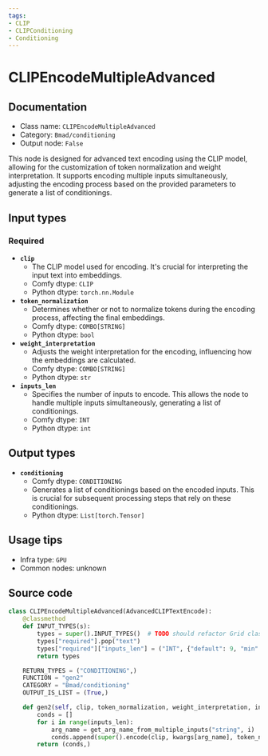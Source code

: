 ```yaml
---
tags:
- CLIP
- CLIPConditioning
- Conditioning
---
```


# CLIPEncodeMultipleAdvanced
## Documentation
- Class name: `CLIPEncodeMultipleAdvanced`
- Category: `Bmad/conditioning`
- Output node: `False`

This node is designed for advanced text encoding using the CLIP model, allowing for the customization of token normalization and weight interpretation. It supports encoding multiple inputs simultaneously, adjusting the encoding process based on the provided parameters to generate a list of conditionings.
## Input types
### Required
- **`clip`**
    - The CLIP model used for encoding. It's crucial for interpreting the input text into embeddings.
    - Comfy dtype: `CLIP`
    - Python dtype: `torch.nn.Module`
- **`token_normalization`**
    - Determines whether or not to normalize tokens during the encoding process, affecting the final embeddings.
    - Comfy dtype: `COMBO[STRING]`
    - Python dtype: `bool`
- **`weight_interpretation`**
    - Adjusts the weight interpretation for the encoding, influencing how the embeddings are calculated.
    - Comfy dtype: `COMBO[STRING]`
    - Python dtype: `str`
- **`inputs_len`**
    - Specifies the number of inputs to encode. This allows the node to handle multiple inputs simultaneously, generating a list of conditionings.
    - Comfy dtype: `INT`
    - Python dtype: `int`
## Output types
- **`conditioning`**
    - Comfy dtype: `CONDITIONING`
    - Generates a list of conditionings based on the encoded inputs. This is crucial for subsequent processing steps that rely on these conditionings.
    - Python dtype: `List[torch.Tensor]`
## Usage tips
- Infra type: `GPU`
- Common nodes: unknown


## Source code
```python
class CLIPEncodeMultipleAdvanced(AdvancedCLIPTextEncode):
    @classmethod
    def INPUT_TYPES(s):
        types = super().INPUT_TYPES()  # TODO should refactor Grid class above to this too, so if original is changed, all the new options are added there too
        types["required"].pop("text")
        types["required"]["inputs_len"] = ("INT", {"default": 9, "min": 0, "max": 32})
        return types

    RETURN_TYPES = ("CONDITIONING",)
    FUNCTION = "gen2"
    CATEGORY = "Bmad/conditioning"
    OUTPUT_IS_LIST = (True,)

    def gen2(self, clip, token_normalization, weight_interpretation, inputs_len, **kwargs):
        conds = []
        for i in range(inputs_len):
            arg_name = get_arg_name_from_multiple_inputs("string", i)
            conds.append(super().encode(clip, kwargs[arg_name], token_normalization, weight_interpretation,'disable')[0])
        return (conds,)

```
